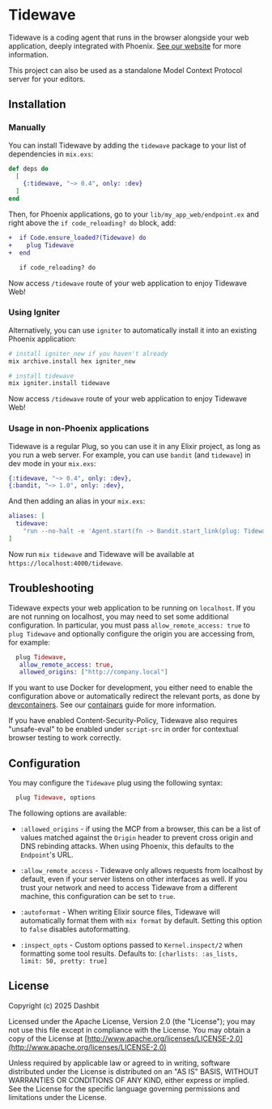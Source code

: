 # Tidewave

Tidewave is a coding agent that runs in the browser alongside your web application, deeply integrated with Phoenix. [See our website](https://tidewave.ai) for more information.

This project can also be used as a standalone Model Context Protocol server for your editors.

## Installation

### Manually

You can install Tidewave by adding the `tidewave` package to your list of dependencies in `mix.exs`:

```elixir
def deps do
  [
    {:tidewave, "~> 0.4", only: :dev}
  ]
end
```

Then, for Phoenix applications, go to your `lib/my_app_web/endpoint.ex` and right above the `if code_reloading? do` block, add:

```diff
+  if Code.ensure_loaded?(Tidewave) do
+    plug Tidewave
+  end

   if code_reloading? do
```

Now access `/tidewave` route of your web application to enjoy Tidewave Web!

### Using Igniter

Alternatively, you can use `igniter` to automatically install it into an existing Phoenix application:

```sh
# install igniter_new if you haven't already
mix archive.install hex igniter_new

# install tidewave
mix igniter.install tidewave
```

Now access `/tidewave` route of your web application to enjoy Tidewave Web!

### Usage in non-Phoenix applications

Tidewave is a regular Plug, so you can use it in any Elixir project, as long as you run a web server. For example, you can use `bandit` (and `tidewave`) in dev mode in your `mix.exs`:

```elixir
{:tidewave, "~> 0.4", only: :dev},
{:bandit, "~> 1.0", only: :dev},
```

And then adding an alias in your `mix.exs`:

```elixir
aliases: [
  tidewave:
    "run --no-halt -e 'Agent.start(fn -> Bandit.start_link(plug: Tidewave, port: 4000) end)'"
]
```

Now run `mix tidewave` and Tidewave will be available at `https://localhost:4000/tidewave`.

## Troubleshooting

Tidewave expects your web application to be running on `localhost`. If you are not running on localhost, you may need to set some additional configuration. In particular, you must pass `allow_remote_access: true` to `plug Tidewave` and optionally configure the origin you are accessing from, for example:

```elixir
  plug Tidewave,
   allow_remote_access: true,
   allowed_origins: ["http://company.local"]
```

If you want to use Docker for development, you either need to enable the configuration above or automatically redirect the relevant ports, as done by [devcontainers](https://code.visualstudio.com/docs/devcontainers/containers). See our [containars](https://hexdocs.pm/tidewave/containers.html) guide for more information.

If you have enabled Content-Security-Policy, Tidewave also requires "unsafe-eval" to be enabled under `script-src` in order for contextual browser testing to work correctly.

## Configuration

You may configure the `Tidewave` plug using the following syntax:

```elixir
  plug Tidewave, options
```

The following options are available:

  * `:allowed_origins` - if using the MCP from a browser, this can be a list of values matched against the `Origin` header to prevent cross origin and DNS rebinding attacks. When using Phoenix, this defaults to the `Endpoint`'s URL.

  * `:allow_remote_access` - Tidewave only allows requests from localhost by default, even if your server listens on other interfaces as well. If you trust your network and need to access Tidewave from a different machine, this configuration can be set to `true`.

  * `:autoformat` - When writing Elixir source files, Tidewave will automatically format them with `mix format` by default. Setting this option to `false` disables autoformatting.

  * `:inspect_opts` - Custom options passed to `Kernel.inspect/2` when formatting some tool results. Defaults to: `[charlists: :as_lists, limit: 50, pretty: true]`

## License

Copyright (c) 2025 Dashbit

Licensed under the Apache License, Version 2.0 (the "License");
you may not use this file except in compliance with the License.
You may obtain a copy of the License at [http://www.apache.org/licenses/LICENSE-2.0](http://www.apache.org/licenses/LICENSE-2.0)

Unless required by applicable law or agreed to in writing, software
distributed under the License is distributed on an "AS IS" BASIS,
WITHOUT WARRANTIES OR CONDITIONS OF ANY KIND, either express or implied.
See the License for the specific language governing permissions and
limitations under the License.
